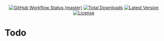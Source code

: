 <p align="center">
    <p align="center">
        <a href="https://github.com/mortenscheel/laravel-query-recorder/actions"><img alt="GitHub Workflow Status (master)" src="https://github.com/mortenscheel/query-recorder/actions/workflows/tests.yml/badge.svg"></a>
        <a href="https://packagist.org/packages/mortenscheel/laravel-query-recorder"><img alt="Total Downloads" src="https://img.shields.io/packagist/dt/mortenscheel/query-recorder"></a>
        <a href="https://packagist.org/packages/mortenscheel/laravel-query-recorder"><img alt="Latest Version" src="https://img.shields.io/packagist/v/mortenscheel/query-recorder"></a>
        <a href="https://packagist.org/packages/mortenscheel/laravel-query-recorder"><img alt="License" src="https://img.shields.io/packagist/l/mortenscheel/query-recorder"></a>
    </p>
</p>

# Todo
